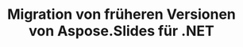 ---
title: Migration von früheren Versionen von Aspose.Slides für .NET
type: docs
weight: 320
url: /net/migration-from-earlier-versions-of-aspose-slides-for-net/
---
